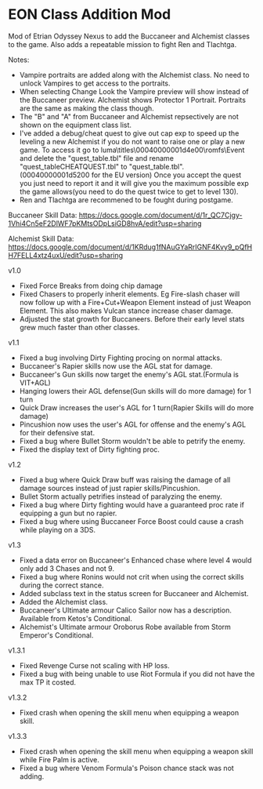 # EON Class Addition Mod
 Mod of Etrian Odyssey Nexus to add the Buccaneer and Alchemist classes to the game. Also adds a repeatable mission to fight Ren and Tlachtga.


Notes:

- Vampire portraits are added along with the Alchemist class. No need to unlock Vampires to get access to the portraits.
- When selecting Change Look the Vampire preview will show instead of the Buccaneer preview. Alchemist shows Protector 1 Portrait. Portraits are the same as making the class though.
- The "B" and "A" from Buccaneer and Alchemist repsectively are not shown on the equipment class list.	
- I've added a debug/cheat quest to give out cap exp to speed up the leveling a new Alchemist if you do not want to raise one or play a new game. To access it go to luma\titles\00040000001d4e00\romfs\Event and delete the "quest_table.tbl" file and rename "quest_tableCHEATQUEST.tbl" to "quest_table.tbl". (00040000001d5200 for the EU version) Once you accept the quest you just need to report it and it will give you the maximum possible exp the game allows(you need to do the quest twice to get to level 130).
- Ren and Tlachtga are recommened to be fought during postgame.
	
Buccaneer Skill Data: https://docs.google.com/document/d/1r_QC7Cjgy-1Vhi4Cn5eF2DlWF7pKMtsODpLsiGD8hvA/edit?usp=sharing

Alchemist Skill Data: https://docs.google.com/document/d/1KRdug1fNAuGYaRrIGNF4Kvy9_pQfHH7FELL4xtz4uxU/edit?usp=sharing
	
	
v1.0

- Fixed Force Breaks from doing chip damage
- Fixed Chasers to properly inherit elements. Eg Fire-slash chaser will now follow up with a Fire+Cut+Weapon Element instead of just Weapon Element. This also makes Vulcan stance increase chaser damage.
- Adjusted the stat growth for Buccaneers. Before their early level stats grew much faster than other classes.


v1.1

- Fixed a bug involving Dirty Fighting procing on normal attacks.
- Buccaneer's Rapier skills now use the AGL stat for damage.
- Buccaneer's Gun skills now target the enemy's AGL stat.(Formula is VIT+AGL)
- Hanging lowers their AGL defense(Gun skills will do more damage) for 1 turn
- Quick Draw increases the user's AGL for 1 turn(Rapier Skills will do more damage)
- Pincushion now uses the user's AGL for offense and the enemy's AGL for their defensive stat.
- Fixed a bug where Bullet Storm wouldn't be able to petrify the enemy.
- Fixed the display text of Dirty fighting proc.


v1.2

- Fixed a bug where Quick Draw buff was raising the damage of all damage sources instead of just rapier skills/Pincushion.
- Bullet Storm actually petrifies instead of paralyzing the enemy.
- Fixed a bug where Dirty fighting would have a guaranteed proc rate if equipping a gun but no rapier.
- Fixed a bug where using Buccaneer Force Boost could cause a crash while playing on a 3DS.


v1.3
- Fixed a data error on Buccaneer's Enhanced chase where level 4 would only add 3 Chases and not 9.
- Fixed a bug where Ronins would not crit when using the correct skills during the correct stance.
- Added subclass text in the status screen for Buccaneer and Alchemist.
- Added the Alchemist class.
- Buccaneer's Ultimate armour Calico Sailor now has a description. Available from Ketos's Conditional.
- Alchemist's Ultimate armour Oroborus Robe available from Storm Emperor's Conditional.

v1.3.1
- Fixed Revenge Curse not scaling with HP loss.
- Fixed a bug with being unable to use Riot Formula if you did not have the max TP it costed.

v1.3.2
- Fixed crash when opening the skill menu when equipping a weapon skill.

v1.3.3
- Fixed crash when opening the skill menu when equipping a weapon skill while Fire Palm is active.
- Fixed a bug where Venom Formula's Poison chance stack was not adding.
